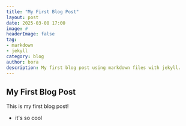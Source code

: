 ```yaml
---
title: "My First Blog Post"
layout: post
date: 2025-03-08 17:00
image: #
headerImage: false
tag:
- markdown
- jekyll
category: blog
author: bora
description: My first blog post using markdown files with jekyll.
---
```


## My First Blog Post
This is my first blog post!
- it's so cool